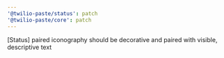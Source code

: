 ```yaml
---
'@twilio-paste/status': patch
'@twilio-paste/core': patch
---
```


[Status] paired iconography should be decorative and paired with visible, descriptive text
